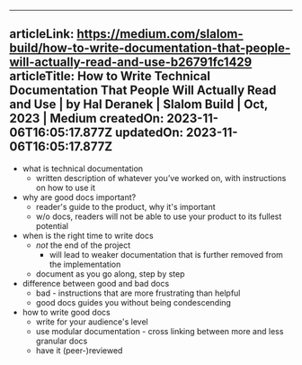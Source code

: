 -----------------------
articleLink: https://medium.com/slalom-build/how-to-write-documentation-that-people-will-actually-read-and-use-b26791fc1429
articleTitle: How to Write Technical Documentation That People Will Actually Read and Use | by Hal Deranek | Slalom Build | Oct, 2023 | Medium
createdOn: 2023-11-06T16:05:17.877Z
updatedOn: 2023-11-06T16:05:17.877Z
-----------------------

- what is technical documentation
  - written description of whatever you’ve worked on, with instructions on how to use it
- why are good docs important?
  - reader's guide to the product, why it's important
  - w/o docs, readers will not be able to use your product to its fullest potential
- when is the right time to write docs
  - _not_ the end of the project
    - will lead to weaker documentation that is further removed from the implementation
  - document as you go along, step by step
- difference between good and bad docs
  - bad - instructions that are more frustrating than helpful
  - good docs guides you without being condescending
- how to write good docs
  - write for your audience's level
  - use modular documentation - cross linking between more and less granular docs
  - have it (peer-)reviewed